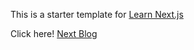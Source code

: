 This is a starter template for [Learn Next.js](https://nextjs.org/learn)

Click here! [Next Blog](https://nextjs-blog-psi-topaz-41.vercel.app/)
